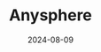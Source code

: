 ---  
layout: startup_page  
title: "Anysphere"  
id: "cursor.com"  
permalink: "/anyspherecursor.com08092024/"  
website: "https://www.cursor.com"  
funding_round: "Series A"  
funding_amount: "$60M"  
investors: "Andreessen Horowitz, Thrive Capital, Patrick Collison"  
about: "Anysphere has developed Cursor, an AI-powered coding assistant designed to improve software development efficiency. The company's product aims to make coding faster and easier for developers, addressing a growing need in the market for AI-driven coding tools. Anysphere was co-founded by MIT students and has received significant investment from prominent venture capitalists and individuals."  
markets: "AI, Software Development"  
hq: "San Francisco, California, United States"  
founded_year: "2022"  
linkedin: "https://www.linkedin.com/company/anysphereinc"  
twitter: "https://twitter.com/anysphere"  
instagram: ""  
facebook: ""  
crunchbase: "https://www.crunchbase.com/organization/anysphere"  
pitchbook: "https://pitchbook.com/profiles/company/519419-89"  

date_display: "09-Aug-2024"  
date: "2024-08-09"

# SEO Optimization  
meta_title: "Anysphere - Series A Funding ($60M)"  
meta_description: "Anysphere, Anysphere has developed Cursor, an AI-powered coding assistant designed to improve software development efficiency. The company's product aims to make..."  
meta_keywords: "Anysphere, AI, Software Development, Series A funding"  
canonical_url: "https://startup.projectstartups.com/anyspherecursor.com08092024/"  
---